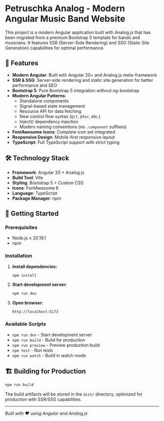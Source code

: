 # Petruschka Analog - Modern Angular Music Band Website

This project is a modern Angular application built with Analog.js that has been migrated from a premium Bootstrap 5 template for bands and musicians. It features SSR (Server-Side Rendering) and SSG (Static Site Generation) capabilities for optimal performance.

## 🚀 Features

- **Modern Angular**: Built with Angular 20+ and Analog.js meta-framework
- **SSR & SSG**: Server-side rendering and static site generation for better performance and SEO
- **Bootstrap 5**: Pure Bootstrap 5 integration without ng-bootstrap
- **Modern Angular Patterns**:
  - Standalone components
  - Signal-based state management
  - Resource API for data fetching
  - New control flow syntax (`@if`, `@for`, etc.)
  - Inject() dependency injection
  - Modern naming conventions (no `.component` suffixes)
- **FontAwesome Icons**: Complete icon set integrated
- **Responsive Design**: Mobile-first responsive layout
- **TypeScript**: Full TypeScript support with strict typing

## 🛠️ Technology Stack

- **Framework**: Angular 20 + Analog.js
- **Build Tool**: Vite
- **Styling**: Bootstrap 5 + Custom CSS
- **Icons**: FontAwesome 6
- **Language**: TypeScript
- **Package Manager**: npm

## 🚦 Getting Started

### Prerequisites
- Node.js ≥ 20.19.1
- npm

### Installation

1. **Install dependencies:**
   ```bash
   npm install
   ```

2. **Start development server:**
   ```bash
   npm run dev
   ```

3. **Open browser:**
   ```
   http://localhost:5173
   ```

### Available Scripts

- `npm run dev` - Start development server
- `npm run build` - Build for production
- `npm run preview` - Preview production build
- `npm test` - Run tests
- `npm run watch` - Build in watch mode

## 🏗️ Building for Production

```bash
npm run build
```

The build artifacts will be stored in the `dist/` directory, optimized for production with SSR/SSG capabilities.

---

*Built with ❤️ using Angular and Analog.js*
